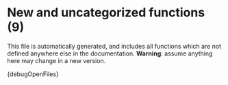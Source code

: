 # New and uncategorized functions (9)

This file is automatically generated, and includes all functions which are not defined anywhere else in the documentation. **Warning**: assume anything here may change in a new version.

{debugOpenFiles}
